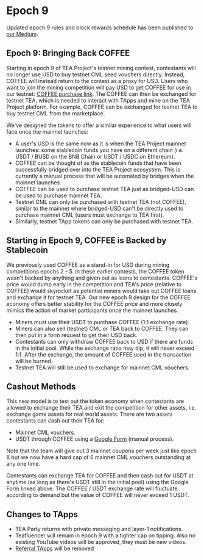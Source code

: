 # Epoch 9

Updated epoch 9 rules and block rewards schedule has been published to [our Medium](https://teaproject.medium.com/tea-project-epoch-9-rules-and-rewards-d863f74d9cd1).

## Epoch 9: Bringing Back COFFEE

Starting in epoch 9 of TEA Project's testnet mining contest, contestants will no longer use USD to buy testnet CML seed vouchers directly. Instead, COFFEE will instead return to the contest as a proxy for USD. Users who want to join the mining competition will pay USD to get COFFEE for use in our testnet: [COFFEE purchase link](https://docs.google.com/forms/d/1Gkav7FKn554G6KBZ6zBfFsxUboq6LJoVy_0NXMccR_s/edit). The COFFEE can then be exchanged for testnet TEA, which is needed to interact with TApps and mine on the TEA Project platform. For example, COFFEE can be exchanged for testnet TEA to buy testnet CML from the marketplace. 

We've designed the tokens to offer a similar experience to what users will face once the mainnet launches:

* A user's USD is the same now as it is when the TEA Project mainnet launches: some stablecoin funds you have on a different chain (i.e. USDT / BUSD on the BNB Chain or USDT / USDC on Ethereum).
* COFFEE can be thought of as the stablecoin funds that have been successfully bridged over into the TEA Project ecosystem. This is currently a manual process that will be automated by bridges when the mainnet launches.
* COFFEE can be used to purchase testnet TEA just as bridged-USD can be used to purchase mainnet TEA.
* Testnet CML can only be purchased with testnet TEA (not COFFEE), similar to the mainnet where bridged-USD can't be directly used to purchase mainnet CML (users must exchange to TEA first).
* Similarly, testnet TApp tokens can only be purchased with testnet TEA.

## Starting in Epoch 9, COFFEE is Backed by Stablecoin

We previously used COFFEE as a stand-in for USD during mining competitions epochs 2 - 5. In these earlier contests, the COFFEE token wasn't backed by anything and given out as loans to contestants. COFFEE's price would dump early in the competition and TEA's price (relative to COFFEE) would skyrocket as potential miners would take out COFFEE loans and exchange it for testnet TEA. Our new epoch 9 design for the COFFEE economy offers better stability for the COFFEE price and more closely mimics the action of market participants once the mainnet launches. 

* Miners must use their USDT to purchase COFFEE (1:1 exchange rate).
* Miners can also sell (testnet) CML or TEA back to COFFEE. They can then put in a form request to get their USD back.
* Contestants can only withdraw COFFEE back to USD if there are funds in the initial pool. While the exchange ratio may dip, it will never exceed 1:1. After the exchange, the amount of COFFEE used in the transaction will be burned.
* Testnet TEA will still be used to exchange for mainnet CML vouchers.

## Cashout Methods

This new model is to test out the token economy when contestants are allowed to exchange their TEA and exit the competition for other assets, i.e. exchange game assets for real world assets. There are two assets contestants can cash out their TEA for:

* Mainnet CML vouchers.
* USDT through COFFEE using a [Google Form](https://docs.google.com/forms/d/1_wbqN42zFyFcAgz5beR4DtBwvK9bvUWvGHkFqOHNcVA/edit?ts=621ea253) (manual process).

Note that the team will give out 3 mainnet coupons per week just like epoch 8 but we now have a hard cap of 6 mainnet CML vouchers outstanding at any one time. 

Contestants can exchange TEA for COFFEE and then cash out for USDT at anytime (as long as there's USDT still in the initial pool) using the Google Form linked above. The COFFEE / USDT exchange rate will fluctuate according to demand but the value of COFFEE will never exceed 1 USDT.

## Changes to TApps

* TEA Party returns with private messaging and layer-1 notifications.
* Teafluencer will remain in epoch 9 with a tighter cap on tipping. Also no existing YouTube videos will be approved, they must be new videos.
* [Referral TApps](https://github.com/tearust/teaproject/wiki/Epoch-7#epoch-7---tapp-consume-actions) will be removed
